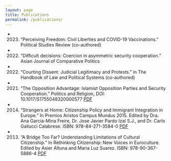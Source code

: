 ```yaml
---
layout: page
title: Publications
permalink: /publications/
---
```

- 2023. “Perceiving Freedom: Civil Liberties and COVID-19 Vaccinations.” Political Studies Review (co-authored)

- 2022. “Difficult decisions: Coercion in asymmetric security cooperation.” Asian Journal of Comparative Politics

- 2022. “Courting Dissent: Judicial Legitimacy and Protests.” in The Handbook of Law and Political Systems (co-authored)

- 2021. “The Opposition Advantage: Islamist Opposition Parties and Security Cooperation.” Politics and Religion, DOI: 10.1017/S1755048320000577 [PDF](docs/opp.pdf)

- 2014. “Strangers at Home: Citizenship Policy and Immigrant Integration in Europe.” In Premios Aristos Campus Mundus 2015. Edited by Dra. Ana Garcia-Mina Freire, Dr. Jose Javier Pardo Izal S.J., and Dr. Carlo Gallucci Calabrese. ISBN: 978-84-271-3584-0 [PDF](docs/Premiosshort.pdf)

- 2013. “A Bridge Too Far? Understanding Limitations of Cultural Citizenship.” In Rethinking Citizenship: New Voices in Euroculture. Edited by Asier Altuna and Maria Luz Suarez. ISBN: 978-90-367-5886-4 [PDF](docs/bridge.pdf)


  ​
